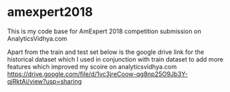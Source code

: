 # amexpert2018
This is my code base for AmExpert 2018 competition submission on AnalyticsVidhya.com


Apart from the train and test set below is the google drive link for the historical dataset which I used in conjunction with train dataset to add more features which improved my scoire on analyticsvidhya.com
https://drive.google.com/file/d/1vc3jreCoow-qg8np25O9Jb3Y-qjRktAi/view?usp=sharing
